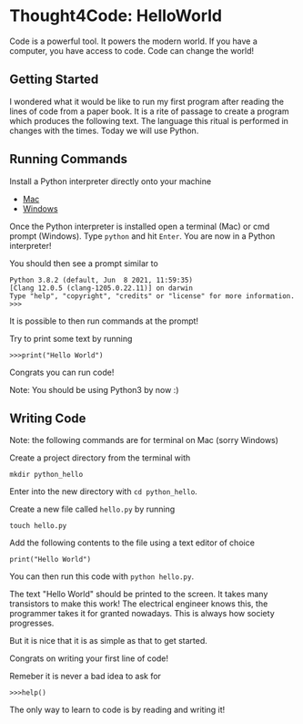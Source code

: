 # Thought4Code: HelloWorld


Code is a powerful tool.
It powers the modern world.
If you have a computer, you have access to code.
Code can change the world!

## Getting Started
I wondered what it would be like to run my first program
after reading the lines of code from a paper book.
It is a rite of passage to create a program which produces the
following text.
The language this ritual is performed in changes with the times.
Today we will use Python.

## Running Commands
Install a Python interpreter directly onto your machine

* [Mac](https://www.python.org/downloads/macos/)
* [Windows](https://www.python.org/downloads/windows/)

Once the Python interpreter is installed open a terminal (Mac) or cmd prompt (Windows).
Type `python` and hit `Enter`.
You are now in a Python interpreter!

You should then see a prompt similar to
```
Python 3.8.2 (default, Jun  8 2021, 11:59:35)
[Clang 12.0.5 (clang-1205.0.22.11)] on darwin
Type "help", "copyright", "credits" or "license" for more information.
>>>
```

It is possible to then run commands at the prompt!

Try to print some text by running 

```
>>>print("Hello World")
```

Congrats you can run code!

Note: You should be using Python3 by now :)

## Writing Code
Note: the following commands are for terminal on Mac (sorry Windows)

Create a project directory from the terminal with

```
mkdir python_hello
```

Enter into the new directory with `cd python_hello`.

Create a new file called `hello.py` by running

```
touch hello.py
```

Add the following contents to the file using a text editor of choice
```
print("Hello World")
```

You can then run this code with `python hello.py`.

The text "Hello World" should be printed to the screen.
It takes many transistors to make this work!
The electrical engineer knows this, the programmer takes it for granted
nowadays. This is always how society progresses.

But it is nice that it is as simple as that to get started.

Congrats on writing your first line of code!

Remeber it is never a bad idea to ask for 

```
>>>help()
```

The only way to learn to code is by reading and writing it!

